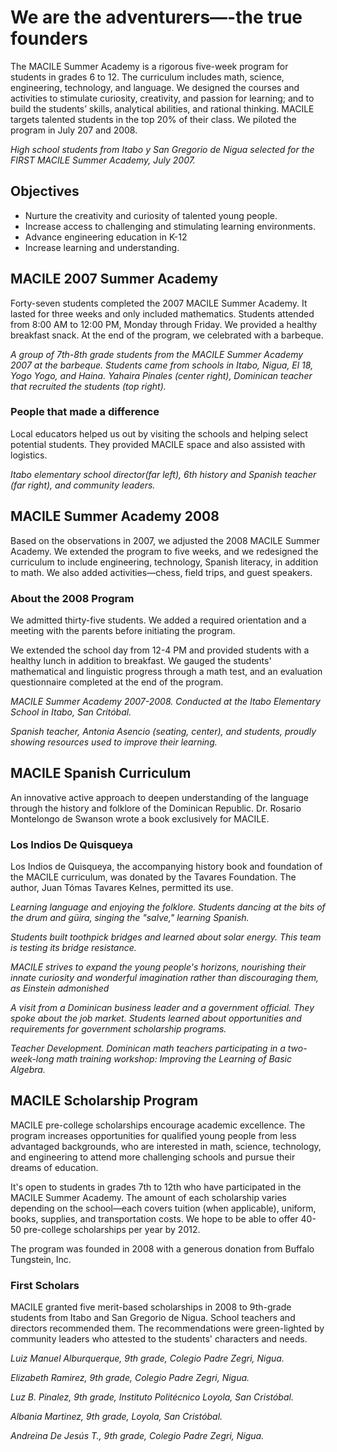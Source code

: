 # We are the adventurers—-the true founders

The MACILE Summer Academy is a rigorous five-week program for students in grades 6 to 12. The curriculum includes math, science, engineering, technology, and language. We designed the courses and activities to stimulate curiosity, creativity, and passion for learning; and to build the students’ skills, analytical abilities, and rational thinking. 
MACILE targets talented students in the top 20% of their class.  We piloted the program in July 207 and 2008.

_High school students from Itabo y San Gregorio de Nigua selected for the FIRST MACILE Summer Academy, July 2007._

## Objectives

- Nurture the creativity and curiosity of talented young people.
- Increase access to challenging and stimulating learning environments.
- Advance engineering education in K-12
- Increase learning and understanding.

## MACILE 2007 Summer Academy

Forty-seven students completed the 2007 MACILE Summer Academy. It lasted for three weeks and only included mathematics. Students attended from 8:00 AM to 12:00 PM, Monday through Friday. We provided a healthy breakfast snack. At the end of the program, we celebrated with a barbeque.

_A group of 7th-8th grade students from the MACILE Summer Academy 2007 at the barbeque. Students came from schools in Itabo, Nigua, El 18, Yogo Yogo, and Haina. Yahaira Pinales (center right), Dominican teacher that recruited the students (top right)._

### People that made a difference

Local educators helped us out by visiting the schools and helping select potential students. They provided MACILE space and also assisted with logistics.

_Itabo elementary school director(far left), 6th history and Spanish teacher (far right), and community leaders._

## MACILE Summer Academy 2008

Based on the observations in 2007, we adjusted the 2008 MACILE Summer Academy. We extended the program to five weeks, and we redesigned the curriculum to include engineering, technology, Spanish literacy, in addition to math. We also added activities—chess, field trips, and guest speakers.

### About the 2008 Program

We admitted thirty-five students. We added a required orientation and a meeting with the parents before initiating the program.

We extended the school day from 12-4 PM and provided students with a healthy lunch in addition to breakfast. We gauged the students' mathematical and linguistic progress through a math test, and an evaluation questionnaire completed at the end of the program.

_MACILE Summer Academy 2007-2008. Conducted at the Itabo Elementary School in Itabo, San Critóbal._

_Spanish teacher, Antonia Asencio (seating, center), and students, proudly showing resources used to improve their learning._

## MACILE Spanish Curriculum

An innovative active approach to deepen understanding of the language through the history and folklore of the Dominican Republic. Dr. Rosario Montelongo de Swanson wrote a book exclusively for MACILE.

### Los Indios De Quisqueya

Los Indios de Quisqueya, the accompanying history book and foundation of the MACILE curriculum, was donated by the Tavares Foundation. The author, Juan Tómas Tavares Kelnes, permitted its use.

_Learning language and enjoying the folklore. Students dancing at the bits of the drum and güira, singing the "salve," learning Spanish._

_Students built toothpick bridges and learned about solar energy. This team is testing its bridge resistance._

_MACILE strives to expand the young people's horizons, nourishing their innate curiosity and wonderful imagination rather than discouraging them, as Einstein admonished_

_A visit from a Dominican business leader and a government official. They spoke about the job market. Students learned about opportunities and requirements for government scholarship programs._

_Teacher Development. Dominican math teachers participating in a two-week-long math training workshop: Improving the Learning of Basic Algebra._

## MACILE Scholarship Program

MACILE pre-college scholarships encourage academic excellence. The program increases opportunities for qualified young people from less advantaged backgrounds, who are interested in math, science, technology, and engineering to attend more challenging schools and pursue their dreams of education.

It's open to students in grades 7th to 12th who have participated in the MACILE Summer Academy. The amount of each scholarship varies depending on the school—each covers tuition (when applicable), uniform, books, supplies, and transportation costs. We hope to be able to offer 40-50 pre-college scholarships per year by 2012. 

The program was founded in 2008 with a generous donation from Buffalo Tungstein, Inc.

### First Scholars

MACILE granted five merit-based scholarships in 2008 to 9th-grade students from Itabo and San Gregorio de Nigua. School teachers and directors recommended them. The recommendations were green-lighted by community leaders who attested to the students' characters and needs.

_Luiz Manuel Alburquerque, 9th grade, Colegio Padre Zegri, Nigua._

_Elizabeth Ramirez, 9th grade, Colegio Padre Zegri, Nigua._

_Luz B. Pinalez, 9th grade, Instituto Politécnico Loyola, San Cristóbal._

_Albania Martinez, 9th grade, Loyola, San Cristóbal._

_Andreina De Jesús T., 9th grade, Colegio Padre Zegri, Nigua._